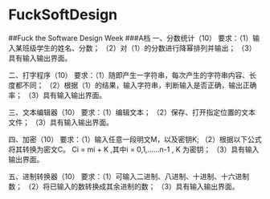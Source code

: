 # FuckSoftDesign
##Fuck the Software Design Week
###A档
一、分数统计（10）
要求：（1）输入某班级学生的姓名、分数；
    （2）对（1）的分数进行降幂排列并输出；
    （3）具有输入输出界面。

二、打字程序（10）
要求：（1）随即产生一字符串，每次产生的字符串内容、长度都不同；
     （2）根据（1）的结果，输入字符串，判断输入是否正确，输出正确率；
     （3）具有输入输出界面。

三、文本编辑器（10）
要求：（1）编辑文本；
    （2）保存、打开指定位置的文本文件；
    （3）具有输入输出界面。

四、加密（10）
要求：（1）输入任意一段明文M，以及密钥K;
    （2）根据以下公式将其转换为密文C。
     Ci  =  mi  +  K  ,其中i = 0,1,……n-1 , K 为密钥；
    （3）具有输入输出界面。

五、进制转换器（10）
   要求：（1）可输入二进制、八进制、十进制、十六进制数；
        （2）将已输入的数转换成其余进制的数；
        （3）具有输入输出界面。
